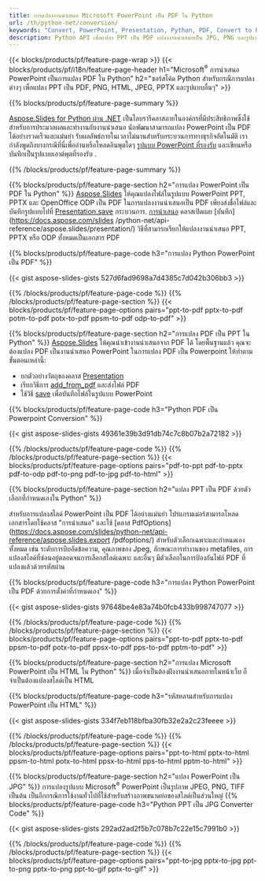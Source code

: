 ```yaml
---
title: การแปลงงานนำเสนอ Microsoft PowerPoint เป็น PDF ใน Python
url: /th/python-net/conversion/
keywords: "Convert, PowerPoint, Presentation, Python, PDF, Convert to PDF, PPT to PDF"
description: Python API เพื่อแปลง PPT เป็น PDF แปลงงานนำเสนอเป็น JPG, PNG และรูปแบบอื่นๆ ใน Python
---
```


{{< blocks/products/pf/feature-page-wrap >}}
{{< blocks/products/pf/i18n/feature-page-header h1="Microsoft<sup>®</sup> การนำเสนอ PowerPoint เป็นการแปลง PDF ใน Python" h2="ซอร์สโค้ด Python สำหรับกรณีการแปลงต่างๆ เพื่อแปลง PPT เป็น PDF, PNG, HTML, JPEG, PPTX และรูปแบบอื่นๆ" >}}

{{% blocks/products/pf/feature-page-summary %}}

[Aspose.Slides for Python ผ่าน .NET](https://products.aspose.com/slides/python-net/) เป็นไลบรารีคลาสภายในองค์กรที่มีประสิทธิภาพซึ่งใช้สำหรับการประมวลผลและทำงานกับงานนำเสนอ นักพัฒนาสามารถแปลง PowerPoint เป็น PDF ได้อย่างรวดเร็วและแม่นยำ รับผลลัพธ์ภายในเวลาไม่นานสำหรับกระบวนการทางธุรกิจอัตโนมัติ เรากำลังพูดถึงบางกรณีที่นี่เพื่ออ่านหรือโหลดอินพุตใดๆ [รูปแบบ PowerPoint ที่รองรับ](https://docs.aspose.com/slides/python-net/supported-file-formats/) และเขียนหรือบันทึกเป็นรูปแบบเอาต์พุตที่รองรับ . 

{{% /blocks/products/pf/feature-page-summary  %}}

{{% blocks/products/pf/feature-page-section  h2="การแปลง PowerPoint เป็น PDF ใน Python" %}}
[Aspose.Slides](https://products.aspose.com/slides/python-net/) ให้คุณแปลงไฟล์ในรูปแบบ PowerPoint PPT, PPTX และ OpenOffice ODP เป็น PDF ในการแปลงงานนำเสนอเป็น PDF เพียงส่งชื่อไฟล์และบันทึกรูปแบบไปที่ [Presentation.save](https://docs.aspose.com/slides/python-net/api-reference/aspose.slides/presentation/) กระบวนการ. [การนำเสนอ](https://docs.aspose.com/slides/python-net/api-reference/aspose.slides/presentation/) คลาสเปิดเผย [บันทึก](https://docs.aspose.com/slides /python-net/api-reference/aspose.slides/presentation/) วิธีที่สามารถเรียกให้แปลงงานนำเสนอ PPT, PPTX หรือ ODP ทั้งหมดเป็นเอกสาร PDF

{{% blocks/products/pf/feature-page-code h3="การแปลง Python PowerPoint เป็น PDF" %}}

{{< gist aspose-slides-gists 527d6fad9698a7d4385c7d042b306bb3 >}}

{{% /blocks/products/pf/feature-page-code  %}}
{{% /blocks/products/pf/feature-page-section %}}
{{< blocks/products/pf/feature-page-options pairs="ppt-to-pdf pptx-to-pdf potm-to-pdf potx-to-pdf ppsm-to-pdf odp-to-pdf" >}}

{{% blocks/products/pf/feature-page-section  h2="การแปลง PDF เป็น PPT ใน Python" %}}
[Aspose.Slides](https://products.aspose.com/slides/python-net/) ให้คุณนำเข้างานนำเสนอจาก PDF ได้ โดยพื้นฐานแล้ว คุณจะต้องแปลง PDF เป็นงานนำเสนอ PowerPoint ในการแปลง PDF เป็น Powerpoint ให้ทำตามขั้นตอนเหล่านี้:
- ยกตัวอย่างวัตถุของคลาส [Presentation](https://docs.aspose.com/slides/python-net/api-reference/aspose.slides/presentation/)
- เรียกวิธีการ [add_from_pdf](https://docs.aspose.com/slides/python-net/api-reference/aspose.slides/slidecollection/) และส่งไฟล์ PDF
- ใช้วิธี [save](https://docs.aspose.com/slides/python-net/api-reference/aspose.slides/presentation/) เพื่อบันทึกไฟล์ในรูปแบบ PowerPoint

{{% blocks/products/pf/feature-page-code h3="Python PDF เป็น Powerpoint Conversion" %}}

{{< gist aspose-slides-gists 49361e39b3d91db74c7c8b07b2a72182 >}}

{{% /blocks/products/pf/feature-page-code  %}}
{{% /blocks/products/pf/feature-page-section %}}
{{< blocks/products/pf/feature-page-options pairs="pdf-to-ppt pdf-to-pptx pdf-to-odp pdf-to-png pdf-to-jpg pdf-to-html" >}}

{{% blocks/products/pf/feature-page-section  h2="แปลง PPT เป็น PDF ด้วยตัวเลือกที่กำหนดเองใน Python" %}}

สำหรับการแปลงสไลด์ PowerPoint เป็น PDF ได้อย่างแม่นยำ โปรแกรมเมอร์สามารถโหลดเอกสารโดยใช้คลาส "การนำเสนอ" และใช้ [คลาส PdfOptions](https://docs.aspose.com/slides/python-net/api-reference/aspose.slides.export /pdfoptions/) สำหรับตัวเลือกเฉพาะและกำหนดเองทั้งหมด เช่น ระดับการบีบอัดข้อความ, คุณภาพของ Jpeg, ลักษณะการทำงานของ metafiles, การแปลงสไลด์ที่ซ่อนอยู่ตลอดจนการเลือกสไลด์เฉพาะ และอื่นๆ มีตัวเลือกในการป้องกันไฟล์ PDF ที่แปลงแล้วด้วยรหัสผ่าน

{{% blocks/products/pf/feature-page-code h3="การแปลง Python PowerPoint เป็น PDF ด้วยการตั้งค่าที่กำหนดเอง" %}}

{{< gist aspose-slides-gists 97648be4e83a74b0fcb433b998747077 >}}

{{% /blocks/products/pf/feature-page-code  %}}
{{% /blocks/products/pf/feature-page-section %}}
{{< blocks/products/pf/feature-page-options pairs="ppt-to-pdf pptx-to-pdf ppsm-to-pdf potx-to-pdf ppsx-to-pdf pps-to-pdf pptm-to-pdf" >}}

{{% blocks/products/pf/feature-page-section  h2="การแปลง Microsoft PowerPoint เป็น HTML ใน Python" %}}
เมื่อจำเป็นต้องฝังงานนำเสนอภายในหน้าเว็บ ก็จำเป็นต้องแปลงสไลด์เป็น HTML

{{% blocks/products/pf/feature-page-code h3="รหัสหลามสำหรับการแปลง PowerPoint เป็น HTML" %}}

{{< gist aspose-slides-gists 334f7eb118bfba30fb32e2a2c23feeee >}}

{{% /blocks/products/pf/feature-page-code %}}
{{% /blocks/products/pf/feature-page-section %}}
{{< blocks/products/pf/feature-page-options pairs="ppt-to-html pptx-to-html ppsm-to-html potx-to-html ppsx-to-html pps-to-html pptm-to-html" >}}

{{% blocks/products/pf/feature-page-section  h2="แปลง PowerPoint เป็น JPG" %}}
การแปลงรูปแบบ Microsoft<sup>®</sup> PowerPoint เป็นรูปภาพ JPEG, PNG, TIFF เป็นต้น เป็นอีกกรณีการใช้งานทั่วไปที่ใช้สำหรับสร้างภาพขนาดย่อของสไลด์เป็นส่วนใหญ่ 
{{% blocks/products/pf/feature-page-code h3="Python PPT เป็น JPG Converter Code" %}}

{{< gist aspose-slides-gists 292ad2ad2f5b7c078b7c22e15c7991b0 >}}

{{% /blocks/products/pf/feature-page-code %}}
{{% /blocks/products/pf/feature-page-section %}}
{{< blocks/products/pf/feature-page-options pairs="ppt-to-jpg pptx-to-jpg ppt-to-png pptx-to-png ppt-to-gif pptx-to-gif" >}}